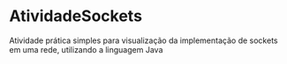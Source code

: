 # AtividadeSockets
 Atividade prática simples para visualização da implementação de sockets em uma rede, utilizando a linguagem Java
